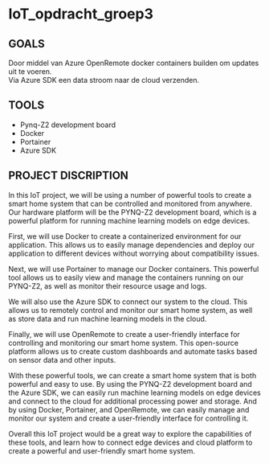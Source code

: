 # **IoT_opdracht_groep3**

## GOALS

Door middel van Azure OpenRemote docker containers builden om updates uit te voeren. <br>
Via Azure SDK een data stroom naar de cloud verzenden.<br>

## TOOLS

* Pynq-Z2 development board
* Docker
* Portainer
* Azure SDK

## PROJECT DISCRIPTION

In this IoT project, we will be using a number of powerful tools to create a smart home system that can be controlled and monitored from anywhere. Our hardware platform will be the PYNQ-Z2 development board, which is a powerful platform for running machine learning models on edge devices.

First, we will use Docker to create a containerized environment for our application. This allows us to easily manage dependencies and deploy our application to different devices without worrying about compatibility issues.

Next, we will use Portainer to manage our Docker containers. This powerful tool allows us to easily view and manage the containers running on our PYNQ-Z2, as well as monitor their resource usage and logs.

We will also use the Azure SDK to connect our system to the cloud. This allows us to remotely control and monitor our smart home system, as well as store data and run machine learning models in the cloud.

Finally, we will use OpenRemote to create a user-friendly interface for controlling and monitoring our smart home system. This open-source platform allows us to create custom dashboards and automate tasks based on sensor data and other inputs.

With these powerful tools, we can create a smart home system that is both powerful and easy to use. By using the PYNQ-Z2 development board and the Azure SDK, we can easily run machine learning models on edge devices and connect to the cloud for additional processing power and storage. And by using Docker, Portainer, and OpenRemote, we can easily manage and monitor our system and create a user-friendly interface for controlling it.

Overall this IoT project would be a great way to explore the capabilities of these tools, and learn how to connect edge devices and cloud platform to create a powerful and user-friendly smart home system.

